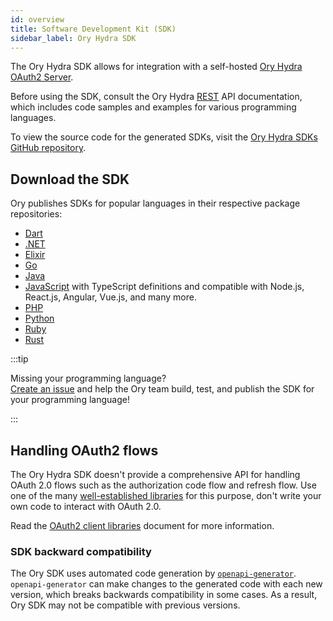 ```yaml
---
id: overview
title: Software Development Kit (SDK)
sidebar_label: Ory Hydra SDK
---
```


The Ory Hydra SDK allows for integration with a self-hosted [Ory Hydra OAuth2 Server](https://github.com/ory/hydra).

Before using the SDK, consult the Ory Hydra [REST](../reference/api.mdx) API documentation, which includes code samples and
examples for various programming languages.

To view the source code for the generated SDKs, visit the
[Ory Hydra SDKs GitHub repository](https://github.com/ory/sdk/tree/master/clients/hydra/).

## Download the SDK

Ory publishes SDKs for popular languages in their respective package repositories:

- [Dart](https://pub.dev/packages/ory_hydra_client)
- [.NET](https://www.nuget.org/packages/Ory.Hydra.Client/)
- [Elixir](https://hex.pm/packages/ory_hydra)
- [Go](https://github.com/ory/hydra-client-go)
- [Java](https://search.maven.org/artifact/sh.ory.hydra/hydra-client)
- [JavaScript](https://www.npmjs.com/package/@ory/hydra-client) with TypeScript definitions and compatible with Node.js, React.js,
  Angular, Vue.js, and many more.
- [PHP](https://packagist.org/packages/ory/hydra-client)
- [Python](https://pypi.org/project/ory-hydra-client/)
- [Ruby](https://rubygems.org/gems/ory-hydra-client)
- [Rust](https://crates.io/crates/ory-hydra-client)

:::tip

Missing your programming language?  
[Create an issue](https://github.com/ory/sdk/issues) and help the Ory team build, test, and publish the SDK for your programming
language!

:::

## Handling OAuth2 flows

The Ory Hydra SDK doesn't provide a comprehensive API for handling OAuth 2.0 flows such as the authorization code flow and refresh
flow. Use one of the many [well-established libraries](https://oauth.net/code/) for this purpose, don't write your own code to
interact with OAuth 2.0.

Read the [OAuth2 client libraries](../guides/using-oauth2.mdx) document for more information.

### SDK backward compatibility

The Ory SDK uses automated code generation by [`openapi-generator`](https://github.com/OpenAPITools/openapi-generator).
`openapi-generator` can make changes to the generated code with each new version, which breaks backwards compatibility in some
cases. As a result, Ory SDK may not be compatible with previous versions.
